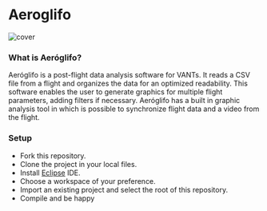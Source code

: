 # Aeroglifo


![cover](https://github.com/CeuAzul/Aeroglifo/blob/master/Assets/Mainscreen.gif) 

### What is Aeróglifo?
Aeróglifo is a post-flight data analysis software for VANTs. It reads a CSV file from a flight and organizes the data for an optimized readability. This software enables the user to generate graphics for multiple flight parameters, adding filters if necessary. Aeróglifo has a built in graphic analysis tool in which is possible to synchronize flight data and a video from the flight.

### Setup

- Fork this repository.
- Clone the project in your local files.
- Install [Eclipse](https://www.eclipse.org) IDE.
- Choose a workspace of your preference.
- Import an existing project and select the root of this repository.
- Compile and be happy
